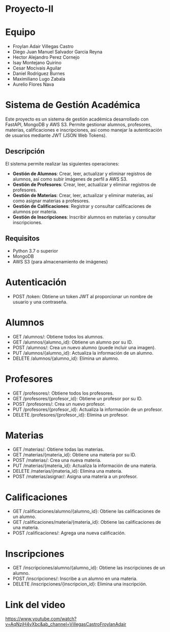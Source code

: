 # Proyecto-II

# Equipo
- Froylan Adair Villegas Castro
- Diego Juan Manuel Salvador Garcia Reyna
- Hector Alejandro Perez Cornejo
- Isay Montejano Quirino
- Cesar Mocivais Aguilar
- Daniel Rodriguez Burnes
- Maximiliano Lugo Zabala
- Aurelio Flores Nava
# Sistema de Gestión Académica

Este proyecto es un sistema de gestión académica desarrollado con FastAPI, MongoDB y AWS S3. Permite gestionar alumnos, profesores, materias, calificaciones e inscripciones, así como manejar la autenticación de usuarios mediante JWT (JSON Web Tokens).

## Descripción

El sistema permite realizar las siguientes operaciones:

- **Gestión de Alumnos**: Crear, leer, actualizar y eliminar registros de alumnos, así como subir imágenes de perfil a AWS S3.
- **Gestión de Profesores**: Crear, leer, actualizar y eliminar registros de profesores.
- **Gestión de Materias**: Crear, leer, actualizar y eliminar materias, así como asignar materias a profesores.
- **Gestión de Calificaciones**: Registrar y consultar calificaciones de alumnos por materia.
- **Gestión de Inscripciones**: Inscribir alumnos en materias y consultar inscripciones.

## Requisitos

- Python 3.7 o superior
- MongoDB
- AWS S3 (para almacenamiento de imágenes)

# Autenticación
- POST /token: Obtiene un token JWT al proporcionar un nombre de usuario y una contraseña.
# Alumnos
- GET /alumnos/: Obtiene todos los alumnos.
- GET /alumnos/{alumno_id}: Obtiene un alumno por su ID.
- POST /alumnos/: Crea un nuevo alumno (puede incluir una imagen).
- PUT /alumnos/{alumno_id}: Actualiza la información de un alumno.
- DELETE /alumnos/{alumno_id}: Elimina un alumno.
# Profesores
- GET /profesores/: Obtiene todos los profesores.
- GET /profesores/{profesor_id}: Obtiene un profesor por su ID.
- POST /profesores/: Crea un nuevo profesor.
- PUT /profesores/{profesor_id}: Actualiza la información de un profesor.
- DELETE /profesores/{profesor_id}: Elimina un profesor.
# Materias
- GET /materias/: Obtiene todas las materias.
- GET /materias/{materia_id}: Obtiene una materia por su ID.
- POST /materias/: Crea una nueva materia.
- PUT /materias/{materia_id}: Actualiza la información de una materia.
- DELETE /materias/{materia_id}: Elimina una materia.
- POST /materias/asignar/: Asigna una materia a un profesor.
# Calificaciones
- GET /calificaciones/alumno/{alumno_id}: Obtiene las calificaciones de un alumno.
- GET /calificaciones/materia/{materia_id}: Obtiene las calificaciones de una materia.
- POST /calificaciones/: Agrega una nueva calificación.
# Inscripciones
- GET /inscripciones/alumno/{alumno_id}: Obtiene las inscripciones de un alumno.
- POST /inscripciones/: Inscribe a un alumno en una materia.
- DELETE /inscripciones/{inscripcion_id}: Elimina una inscripción.

# Link del video
https://www.youtube.com/watch?v=AqNzjH4vXbc&ab_channel=VillegasCastroFroylanAdair

